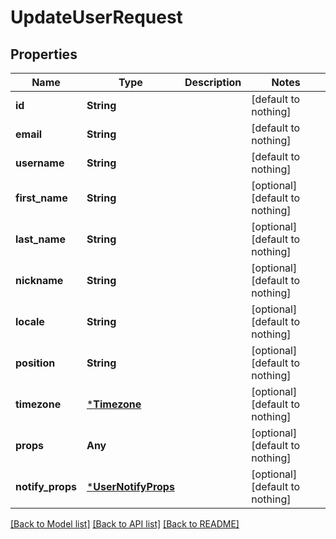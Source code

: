 # UpdateUserRequest


## Properties
Name | Type | Description | Notes
------------ | ------------- | ------------- | -------------
**id** | **String** |  | [default to nothing]
**email** | **String** |  | [default to nothing]
**username** | **String** |  | [default to nothing]
**first_name** | **String** |  | [optional] [default to nothing]
**last_name** | **String** |  | [optional] [default to nothing]
**nickname** | **String** |  | [optional] [default to nothing]
**locale** | **String** |  | [optional] [default to nothing]
**position** | **String** |  | [optional] [default to nothing]
**timezone** | [***Timezone**](Timezone.md) |  | [optional] [default to nothing]
**props** | **Any** |  | [optional] [default to nothing]
**notify_props** | [***UserNotifyProps**](UserNotifyProps.md) |  | [optional] [default to nothing]


[[Back to Model list]](../README.md#models) [[Back to API list]](../README.md#api-endpoints) [[Back to README]](../README.md)


